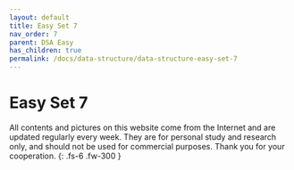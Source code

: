 ```yaml
---
layout: default
title: Easy Set 7
nav_order: 7
parent: DSA Easy
has_children: true
permalink: /docs/data-structure/data-structure-easy-set-7
---
```


# Easy Set 7

All contents and pictures on this website come from the Internet and are updated regularly every week. They are for personal study and research only, and should not be used for commercial purposes. Thank you for your cooperation.
{: .fs-6 .fw-300 }

